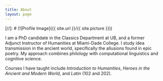 ```yaml
---
title: About
layout: page
---
```

[//]: # (![Profile Image]({{ site.url }}/{{ site.picture }}))

I am a PhD candidate in the Classics Department at UB, and a former Adjunct Instructor of Humanities at Miami-Dade College. I study idea transmission in the ancient world, specifically the allusions found in epic poetry. My approach combines philology with computational linguistics and cognitive science. 

Courses I have taught include <em>Introduction to Humanities</em>, <em>Heroes in the Ancient and Modern World</em>, and <em>Latin</em> (102 and 202).